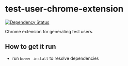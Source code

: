 test-user-chrome-extension
==========================
[![Dependency Status](https://www.versioneye.com/user/projects/527a30ab632bac579a000002/badge.png)](https://www.versioneye.com/user/projects/527a30ab632bac579a000002)

Chrome extension for generating test users.

## How to get it run

* run `bower install` to resolve dependencies
